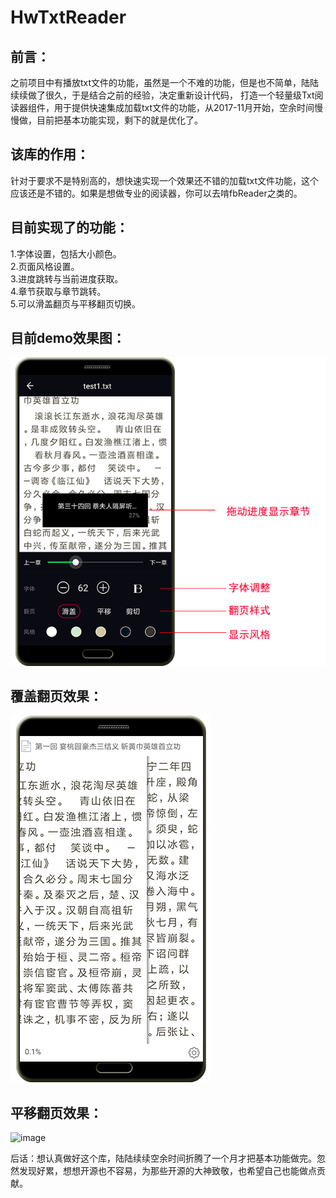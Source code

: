 # HwTxtReader
## 前言：
之前项目中有播放txt文件的功能，虽然是一个不难的功能，但是也不简单，陆陆续续做了很久，于是结合之前的经验，决定重新设计代码，
打造一个轻量级Txt阅读器组件，用于提供快速集成加载txt文件的功能，从2017-11月开始，空余时间慢慢做，目前把基本功能实现，剩下的就是优化了。

## 该库的作用：
针对于要求不是特别高的，想快速实现一个效果还不错的加载txt文件功能，这个应该还是不错的。如果是想做专业的阅读器，你可以去啃fbReader之类的。

## 目前实现了的功能：
1.字体设置，包括大小颜色。<br> 
2.页面风格设置。<br> 
3.进度跳转与当前进度获取。<br> 
4.章节获取与章节跳转。<br> 
5.可以滑盖翻页与平移翻页切换。<br> 

## 目前demo效果图：
![image](https://github.com/bifan-wei/HwTxtReader/blob/master/pics/ic_reader1.png)

## 覆盖翻页效果：
![image](https://github.com/bifan-wei/HwTxtReader/blob/master/pics/ic_cover.png)

## 平移翻页效果：
![image](https://github.com/bifan-wei/HwTxtReader/blob/master/pics/ic_translate.png)



后话：想认真做好这个库，陆陆续续空余时间折腾了一个月才把基本功能做完。忽然发现好累，想想开源也不容易，为那些开源的大神致敬，也希望自己也能做点贡献。

